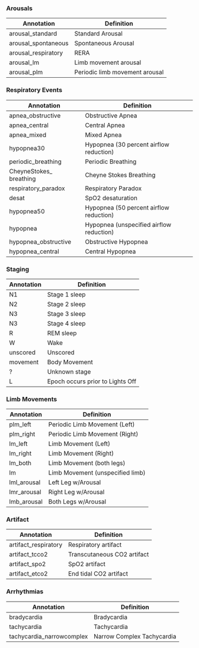 ### Arousals
| Annotation                 | Definition                              |
| -------------------------- | --------------------------------------- |
| arousal\_standard          | Standard Arousal                        |
| arousal\_spontaneous       | Spontaneous Arousal                     |                        
| arousal\_respiratory       | RERA                                    |
| arousal\_lm                | Limb movement arousal                   |
| arousal\_plm               | Periodic limb movement arousal          |

### Respiratory Events
| Annotation                 | Definition                              |
| -------------------------- | --------------------------------------- |
| apnea\_obstructive         | Obstructive Apnea                       |
| apnea\_central             | Central Apnea                           |
| apnea\_mixed               | Mixed Apnea                             |
| hypopnea30                 | Hypopnea (30 percent airflow reduction) |
| periodic\_breathing        | Periodic Breathing |
|   CheyneStokes\_ breathing |     Cheyne Stokes Breathing            |
| respiratory\_paradox       | Respiratory Paradox                     |
| desat                      | SpO2 desaturation                       |
| hypopnea50                 | Hypopnea (50 percent airflow reduction) |
| hypopnea                   | Hypopnea (unspecified airflow reduction)|
| hypopnea\_obstructive      | Obstructive Hypopnea                    |
|hypopnea\_central           |    Central Hypopnea                     |
### Staging
| Annotation                 | Definition                              |
| -------------------------- | --------------------------------------- |
| N1                      | Stage 1 sleep                           |
| N2                      | Stage 2 sleep                           |
| N3                      | Stage 3 sleep                           |
| N3                      | Stage 4 sleep                           |
| R                        | REM sleep                               |
| W                       | Wake                                    |
| unscored                   | Unscored                                |
| movement                   | Body Movement                           |
| ?                          | Unknown stage                           |
| L                          | Epoch occurs prior to Lights Off        |
### Limb Movements
| Annotation                 | Definition                              |
| -------------------------- | --------------------------------------- |
| plm\_left                  | Periodic Limb Movement (Left)           |
| plm\_right                 | Periodic Limb Movement (Right)          |
| lm\_left                   | Limb Movement (Left)                    |
| lm\_right                  | Limb Movement (Right)                   |
| lm\_both                   | Limb Movement (both legs)               |
| lm                         | Limb Movement (unspecified limb)        |
| lml\_arousal               | Left Leg w/Arousal                      |
| lmr\_arousal               | Right Leg w/Arousal                     |
| lmb\_arousal               | Both Legs w/Arousal                     |
### Artifact
| Annotation                 | Definition                              |
| -------------------------- | --------------------------------------- |
| artifact\_respiratory      | Respiratory artifact                    |
| artifact\_tcco2            | Transcutaneous CO2 artifact             |
| artifact\_spo2             | SpO2 artifact                           |
| artifact\_etco2            | End tidal CO2 artifact                  |
### Arrhythmias
| Annotation                 | Definition                              |
| -------------------------- | --------------------------------------- |
| bradycardia                | Bradycardia                             |
| tachycardia                | Tachycardia                             |
| tachycardia\_narrowcomplex | Narrow Complex Tachycardia              |

